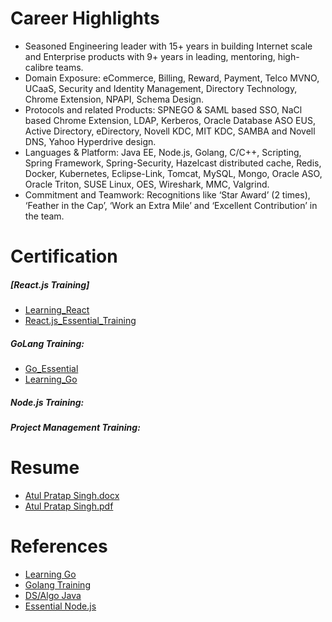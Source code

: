 # Career Highlights
* Seasoned Engineering leader with 15+ years in building Internet scale and Enterprise products with 9+ years in leading, mentoring, high-calibre teams.
* Domain Exposure: eCommerce, Billing, Reward, Payment, Telco MVNO, UCaaS, Security and Identity Management, Directory Technology, Chrome Extension, NPAPI, Schema Design.
* Protocols and related Products: SPNEGO & SAML based SSO, NaCl based Chrome Extension, LDAP, Kerberos, Oracle Database ASO EUS, Active Directory, eDirectory, Novell KDC, MIT KDC, SAMBA and Novell DNS, Yahoo Hyperdrive design.
* Languages & Platform: Java EE, Node.js, Golang, C/C++, Scripting, Spring Framework, Spring-Security, Hazelcast distributed cache, Redis, Docker, Kubernetes, Eclipse-Link, Tomcat, MySQL, Mongo, Oracle ASO, Oracle Triton, SUSE Linux, OES, Wireshark, MMC, Valgrind.
* Commitment and Teamwork: Recognitions like ‘Star Award’ (2 times), ‘Feather in the Cap’, ‘Work an Extra Mile’ and ‘Excellent Contribution’ in the team.

# Certification
##### [React.js Training]
* [Learning_React](certificates/Certificate_Of_Completion_Learning_React.js.pdf)
* [React.js_Essential_Training](certificates/Certificate_Of_Completion_React.js_Essential_Training.pdf)

##### GoLang Training:
* [Go_Essential](certificates/Certificate_Of_Completion_Go_Essential_Training.pdf)
* [Learning_Go](certificates/Certificate_Of_Completion_Learning_Go.pdf) 

##### Node.js Training: 

##### Project Management Training: 

# Resume
* [Atul Pratap Singh.docx](resume/Atul_Pratap_Singh.docx)
* [Atul Pratap Singh.pdf](resume/Atul_Pratap_Singh.pdf)

# References
* [Learning Go](https://github.com/apsingh12/LearningGo)
* [Golang Training](https://github.com/apsingh12/GolangTraining)
* [DS/Algo Java](https://github.com/mission-peace/interview/tree/master/src/com/interview)
* [Essential Node.js](https://github.com/apsingh12/essential-nodejs)
